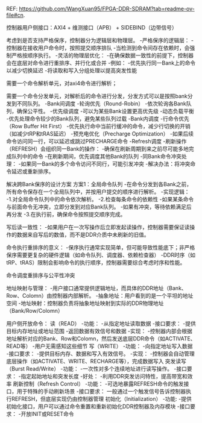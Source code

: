 REF: https://github.com/WangXuan95/FPGA-DDR-SDRAM?tab=readme-ov-file#cn.

控制器用户侧接口：AXI4 + 维测接口（APB） + SIDEBIND（边带信号）

考虑到是否支持严格保序，控制器分为逻辑层和物理层。
    -严格保序的逻辑层：
        -控制器在接收用户命令时，按照提交顺序排队
        -当检测到命令间存在依赖时，会强制严格按顺序执行。
    -灵活的物理层优化：
        -在确保数据一致性的前提下，控制器会在底层对命令进行重排序、并行化或合并
        -例如：
            -优先执行同一Bank上的命令以减少切换延迟
            -将读取和写入分组处理以提高突发性能

需要一个命令解析单元，对axi4命令进行解析；

需要一个命令分发单元，对解析后的命令进行分发，分发方式可以是按照bank分发到不同队列。
    -Bank间调度
        -轮询优先（Round-Robin）
            -依次轮询各Bank队列，确保公平性。
        -优先级调度
            -可以为某些Bank设置更高优先级
        -动态负载平衡
            -优先处理命令较少的Bank队列，避免某些队列过载
    -Bank内调度
        -行命令优先（Row Buffer Hit First）
            -优先执行命中当前行缓冲的命令，减少行切换的开销（如减少tRP和tRAS延迟）
        -预充电优化（Precharge Optimization）
            -如果后续命令访问同一行，可以延迟或跳过PRECHARGE命令
    -Refresh调度
        -刷新操作（REFRESH）会组织同一Bank的操作：
            -确保在刷新周期到来之前尽可能多地完成队列中的命令
            -在刷新期间，优先调度其他Bank的队列
    -同Bank命令冲突处理：
        -如果同一Bank的多个命令访问不同行，可能引发冲突
        -解决办法：将冲突命令延迟或重新排序。

解决跨Bank保序的设计方案
方案1：全局命令队列
    -在命令分发到各Bank之前，所有命令保存在一个全局队列中，并按用户提交的顺序进行解析。
    -实现逻辑：
        -1.对全局命令队列中的命令依次解析。
        -2.检查每条命令的依赖性
            -如果某条命令与前面命令无冲突，立即分发到对应Bank队列。
            -如果有冲突，等待依赖满足后再分发
        -3.在执行前，确保命令按照提交顺序完成。

写后读一致性：
    -如果用户在一次写操作后立即发起读操作，控制器需要保证读操作的数据来自写后的数值，而不是DDR介质中未刷新的旧值。

命令执行重排序的意义：
    -保序执行通常实现简单，但可能导致性能底下；非严格保序需要更复杂的硬件逻辑（如命令队列、调度器、依赖检查器）
    -DDR时序（如tRP、tRAS）限制会影响命令的执行顺序，控制器需要综合考虑时序和性能。

命令调度重排序与公平性冲突

地址映射与管理：
    -用户接口通常提供逻辑地址，而具体的DDR地址（Bank、Row、Colomn）由控制器内部解析。
        -抽象地址：用户看到的是一个平坦的地址空间
        -地址映射：控制器负责将抽象地址映射到实际的DDR物理地址（Bank/Row/Colomn）

用户侧开放命令：
    读（READ）
        -功能：
            -从指定地址读取数据
        -接口要求：
            -提供目标内存地址或地址范围
            -返回数据有效信号和数据
        -实现：
            -控制器内部会根据地址解析对应的Bank、Row和Colomn，然后发送底层DDR命令（如ACTIVATE、READ等）
            -用户无需感知这些细节
    写（WRITE）
        -功能：
            -向指定地址写入数据
        -接口要求：
            -提供目标内存、数据和写入有效信号。
        -实现：
            -控制器会自动管理底层操作（如ACTIVATE、WRITE、RECHARGE等），完成数据写入
    突发读写（Burst Read/Write）
        -功能：
            -一次性对多个连续地址进行读写操作。
        -接口要求：
            -指定起始地址和突发长度
        -好处：
            -利用DDR突发访问特性，提高带宽和效率
    刷新控制（Refresh Control）
        -功能：
            -可选地暴露REFRESH命令的触发接口，用于特殊的手动刷新场景
        -接口要求：
            一般通过一个触发信号告诉控制器执行REFRESH，但底层实现仍由控制器管理
    初始化（Initialization）
        -功能:
            -提供初始化接口，用户可以通过命令重置和重新初始化DDR控制器及内存模块
        -接口要求：
            -开放INIT或RESET命令
